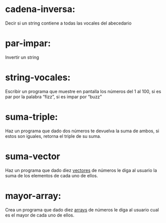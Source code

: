 # **cadena-inversa:**
Decir si un string contiene a todas las vocales del abecedario

# **par-impar:** 
Invertir un string

# **string-vocales:**
Escribir un programa que muestre en pantalla los números del 1 al 100, si es par por la palabra “fizz”, si es impar por “buzz"

# **suma-triple:**
Haz un programa que dado dos números te devuelva la suma de ambos, si estos son iguales, retorna el triple de su suma.

# **suma-vector**
Haz un programa que dado diez [vectores](https://es.cppreference.com/w/cpp/container/vector) de números le diga al usuario la suma de los elementos de cada uno de ellos.

# **mayor-array:**
Crea un programa que dado diez [arrays](https://www.tutorialspoint.com/cprogramming/c_arrays.htm) de números le diga al usuario cual es el mayor de cada uno de ellos.


